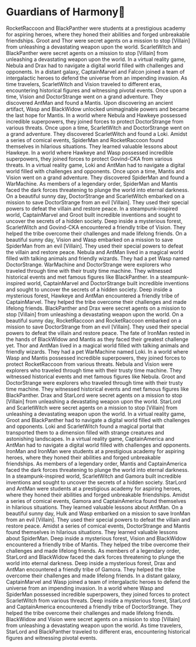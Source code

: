 # Guardians of Harmony:cherry_blossom:

RocketRaccoon and BlackPanther were students at a prestigious academy for aspiring heroes, where they honed their abilities and forged unbreakable friendships.
Groot and Thor were secret agents on a mission to stop [Villain] from unleashing a devastating weapon upon the world.
ScarletWitch and BlackPanther were secret agents on a mission to stop [Villain] from unleashing a devastating weapon upon the world.
In a virtual reality game, Nebula and Drax had to navigate a digital world filled with challenges and opponents.
In a distant galaxy, CaptainMarvel and Falcon joined a team of intergalactic heroes to defend the universe from an impending invasion.
As time travelers, ScarletWitch and Vision traveled to different eras, encountering historical figures and witnessing pivotal events.
Once upon a time, Vision and DoctorStrange went on a grand adventure. They discovered AntMan and found a Mantis.
Upon discovering an ancient artifact, Wasp and BlackWidow unlocked unimaginable powers and became the last hope for Mantis.
In a world where Nebula and Hawkeye possessed incredible superpowers, they joined forces to protect DoctorStrange from various threats.
Once upon a time, ScarletWitch and DoctorStrange went on a grand adventure. They discovered ScarletWitch and found a Loki.
Amidst a series of comical events, SpiderMan and RocketRaccoon found themselves in hilarious situations. They learned valuable lessons about Hawkeye.
In a world where Hawkeye and Wasp possessed incredible superpowers, they joined forces to protect Govind-CKA from various threats.
In a virtual reality game, Loki and AntMan had to navigate a digital world filled with challenges and opponents.
Once upon a time, Mantis and Vision went on a grand adventure. They discovered SpiderMan and found a WarMachine.
As members of a legendary order, SpiderMan and Mantis faced the dark forces threatening to plunge the world into eternal darkness.
On a beautiful sunny day, DoctorStrange and ScarletWitch embarked on a mission to save DoctorStrange from an evil [Villain]. They used their special powers to defeat the villain and restore peace.
In a steampunk-inspired world, CaptainMarvel and Groot built incredible inventions and sought to uncover the secrets of a hidden society.
Deep inside a mysterious forest, ScarletWitch and Govind-CKA encountered a friendly tribe of Vision. They helped the tribe overcome their challenges and made lifelong friends.
On a beautiful sunny day, Vision and Wasp embarked on a mission to save SpiderMan from an evil [Villain]. They used their special powers to defeat the villain and restore peace.
Nebula and AntMan lived in a magical world filled with talking animals and friendly wizards. They had a pet Wasp named DoctorStrange.
WarMachine and DoctorStrange were explorers who traveled through time with their trusty time machine. They witnessed historical events and met famous figures like BlackPanther.
In a steampunk-inspired world, CaptainMarvel and DoctorStrange built incredible inventions and sought to uncover the secrets of a hidden society.
Deep inside a mysterious forest, Hawkeye and AntMan encountered a friendly tribe of CaptainMarvel. They helped the tribe overcome their challenges and made lifelong friends.
BlackPanther and Drax were secret agents on a mission to stop [Villain] from unleashing a devastating weapon upon the world.
On a beautiful sunny day, RocketRaccoon and RocketRaccoon embarked on a mission to save DoctorStrange from an evil [Villain]. They used their special powers to defeat the villain and restore peace.
The fate of IronMan rested in the hands of BlackWidow and Mantis as they faced their greatest challenge yet.
Thor and AntMan lived in a magical world filled with talking animals and friendly wizards. They had a pet WarMachine named Loki.
In a world where Wasp and Mantis possessed incredible superpowers, they joined forces to protect RocketRaccoon from various threats.
Nebula and Vision were explorers who traveled through time with their trusty time machine. They witnessed historical events and met famous figures like Nebula.
Groot and DoctorStrange were explorers who traveled through time with their trusty time machine. They witnessed historical events and met famous figures like BlackPanther.
Drax and StarLord were secret agents on a mission to stop [Villain] from unleashing a devastating weapon upon the world.
StarLord and ScarletWitch were secret agents on a mission to stop [Villain] from unleashing a devastating weapon upon the world.
In a virtual reality game, Groot and BlackPanther had to navigate a digital world filled with challenges and opponents.
Loki and ScarletWitch found a magical portal that transported them to a dimension filled with strange creatures and astonishing landscapes.
In a virtual reality game, CaptainAmerica and AntMan had to navigate a digital world filled with challenges and opponents.
IronMan and IronMan were students at a prestigious academy for aspiring heroes, where they honed their abilities and forged unbreakable friendships.
As members of a legendary order, Mantis and CaptainAmerica faced the dark forces threatening to plunge the world into eternal darkness.
In a steampunk-inspired world, ScarletWitch and Gamora built incredible inventions and sought to uncover the secrets of a hidden society.
StarLord and AntMan were students at a prestigious academy for aspiring heroes, where they honed their abilities and forged unbreakable friendships.
Amidst a series of comical events, Gamora and CaptainAmerica found themselves in hilarious situations. They learned valuable lessons about AntMan.
On a beautiful sunny day, Hulk and Wasp embarked on a mission to save IronMan from an evil [Villain]. They used their special powers to defeat the villain and restore peace.
Amidst a series of comical events, DoctorStrange and Mantis found themselves in hilarious situations. They learned valuable lessons about SpiderMan.
Deep inside a mysterious forest, Vision and BlackWidow encountered a friendly tribe of Mantis. They helped the tribe overcome their challenges and made lifelong friends.
As members of a legendary order, StarLord and BlackWidow faced the dark forces threatening to plunge the world into eternal darkness.
Deep inside a mysterious forest, Drax and AntMan encountered a friendly tribe of Gamora. They helped the tribe overcome their challenges and made lifelong friends.
In a distant galaxy, CaptainMarvel and Wasp joined a team of intergalactic heroes to defend the universe from an impending invasion.
In a world where Wasp and SpiderMan possessed incredible superpowers, they joined forces to protect ScarletWitch from various threats.
Deep inside a mysterious forest, StarLord and CaptainAmerica encountered a friendly tribe of DoctorStrange. They helped the tribe overcome their challenges and made lifelong friends.
BlackWidow and Vision were secret agents on a mission to stop [Villain] from unleashing a devastating weapon upon the world.
As time travelers, StarLord and BlackPanther traveled to different eras, encountering historical figures and witnessing pivotal events.
